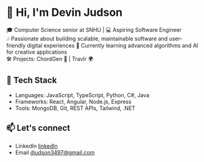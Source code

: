 # 👋 Hi, I'm Devin Judson

🎓 Computer Science senior at SNHU | 💻 Aspiring Software Engineer  
🎶 Passionate about building scalable, maintainable software and user-friendly digital experiences
🌱 Currently learning advanced algorithms and AI for creative applications  
🛠️ Projects: ChordGen 🎹 | Travlr 🌍

## 🧠 Tech Stack
- Languages: JavaScript, TypeScript, Python, C#, Java  
- Frameworks: React, Angular, Node.js, Express  
- Tools: MongoDB, Git, REST APIs, Tailwind, .NET

## 📫 Let's connect
- LinkedIn [linkedIn](https://linkedin.com/in/devinjudson)
- Email djudson3497@gmail.com
